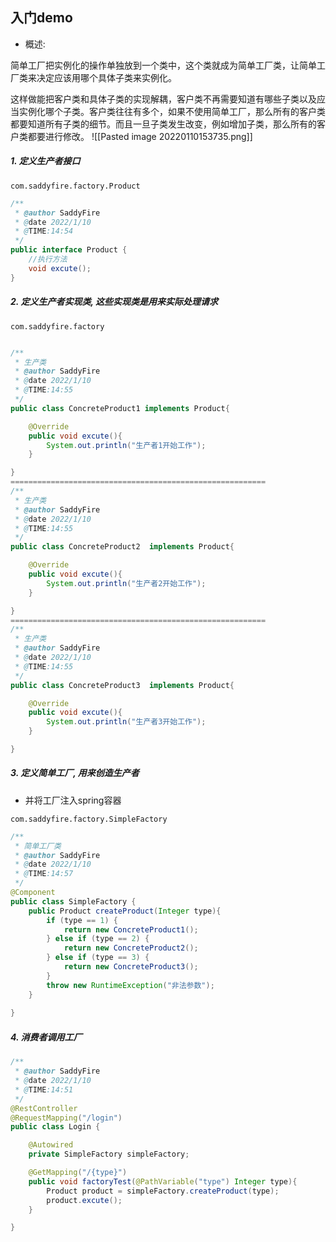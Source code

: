 ## 入门demo
- 概述:


简单工厂把实例化的操作单独放到一个类中，这个类就成为简单工厂类，让简单工厂类来决定应该用哪个具体子类来实例化。

这样做能把客户类和具体子类的实现解耦，客户类不再需要知道有哪些子类以及应当实例化哪个子类。客户类往往有多个，如果不使用简单工厂，那么所有的客户类都要知道所有子类的细节。而且一旦子类发生改变，例如增加子类，那么所有的客户类都要进行修改。
![[Pasted image 20220110153735.png]]

##### 1. 定义生产者接口

`com.saddyfire.factory.Product`

```java
/**
 * @author SaddyFire
 * @date 2022/1/10
 * @TIME:14:54
 */
public interface Product {
	//执行方法
    void excute();
}
```

##### 2. 定义生产者实现类, 这些实现类是用来实际处理请求

`com.saddyfire.factory`

```java

/**
 * 生产类
 * @author SaddyFire
 * @date 2022/1/10
 * @TIME:14:55
 */
public class ConcreteProduct1 implements Product{

    @Override
    public void excute(){
        System.out.println("生产者1开始工作");
    }

}
=========================================================
/**
 * 生产类
 * @author SaddyFire
 * @date 2022/1/10
 * @TIME:14:55
 */
public class ConcreteProduct2  implements Product{

    @Override
    public void excute(){
        System.out.println("生产者2开始工作");
    }

}
=========================================================
/**
 * 生产类
 * @author SaddyFire
 * @date 2022/1/10
 * @TIME:14:55
 */
public class ConcreteProduct3  implements Product{

    @Override
    public void excute(){
        System.out.println("生产者3开始工作");
    }

}

```

##### 3. 定义简单工厂, 用来创造生产者
- 并将工厂注入spring容器

`com.saddyfire.factory.SimpleFactory`

```java
/**
 * 简单工厂类
 * @author SaddyFire
 * @date 2022/1/10
 * @TIME:14:57
 */
@Component
public class SimpleFactory {
    public Product createProduct(Integer type){
        if (type == 1) {
            return new ConcreteProduct1();
        } else if (type == 2) {
            return new ConcreteProduct2();
        } else if (type == 3) {
            return new ConcreteProduct3();
        }
        throw new RuntimeException("非法参数");
    }
    
}
```

##### 4. 消费者调用工厂

```java
/**
 * @author SaddyFire
 * @date 2022/1/10
 * @TIME:14:51
 */
@RestController
@RequestMapping("/login")
public class Login {

    @Autowired
    private SimpleFactory simpleFactory;

    @GetMapping("/{type}")
    public void factoryTest(@PathVariable("type") Integer type){
        Product product = simpleFactory.createProduct(type);
        product.excute();
    }

}
```



